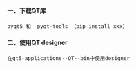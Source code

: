 #### 一、下载QT库
    pyqt5 和  pyqt-tools （pip install xxx）
    
#### 二、使用QT designer
    在qt5-applications--QT--bin中使用designer
